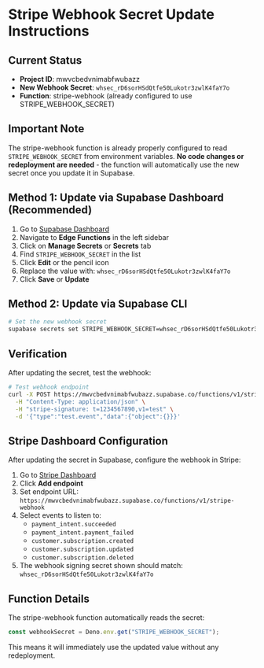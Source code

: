 # Stripe Webhook Secret Update Instructions

## Current Status
- **Project ID**: mwvcbedvnimabfwubazz
- **New Webhook Secret**: `whsec_rD6sorHSdQtfe50Lukotr3zwlK4faY7o`
- **Function**: stripe-webhook (already configured to use STRIPE_WEBHOOK_SECRET)

## Important Note
The stripe-webhook function is already properly configured to read `STRIPE_WEBHOOK_SECRET` from environment variables. **No code changes or redeployment are needed** - the function will automatically use the new secret once you update it in Supabase.

## Method 1: Update via Supabase Dashboard (Recommended)

1. Go to [Supabase Dashboard](https://supabase.com/dashboard/project/mwvcbedvnimabfwubazz)
2. Navigate to **Edge Functions** in the left sidebar
3. Click on **Manage Secrets** or **Secrets** tab
4. Find `STRIPE_WEBHOOK_SECRET` in the list
5. Click **Edit** or the pencil icon
6. Replace the value with: `whsec_rD6sorHSdQtfe50Lukotr3zwlK4faY7o`
7. Click **Save** or **Update**

## Method 2: Update via Supabase CLI

```bash
# Set the new webhook secret
supabase secrets set STRIPE_WEBHOOK_SECRET=whsec_rD6sorHSdQtfe50Lukotr3zwlK4faY7o --project-ref mwvcbedvnimabfwubazz
```

## Verification

After updating the secret, test the webhook:

```bash
# Test webhook endpoint
curl -X POST https://mwvcbedvnimabfwubazz.supabase.co/functions/v1/stripe-webhook \
  -H "Content-Type: application/json" \
  -H "stripe-signature: t=1234567890,v1=test" \
  -d '{"type":"test.event","data":{"object":{}}}'
```

## Stripe Dashboard Configuration

After updating the secret in Supabase, configure the webhook in Stripe:

1. Go to [Stripe Dashboard](https://dashboard.stripe.com/webhooks)
2. Click **Add endpoint**
3. Set endpoint URL: `https://mwvcbedvnimabfwubazz.supabase.co/functions/v1/stripe-webhook`
4. Select events to listen to:
   - `payment_intent.succeeded`
   - `payment_intent.payment_failed`
   - `customer.subscription.created`
   - `customer.subscription.updated`
   - `customer.subscription.deleted`
5. The webhook signing secret shown should match: `whsec_rD6sorHSdQtfe50Lukotr3zwlK4faY7o`

## Function Details

The stripe-webhook function automatically reads the secret:
```typescript
const webhookSecret = Deno.env.get("STRIPE_WEBHOOK_SECRET");
```

This means it will immediately use the updated value without any redeployment.

